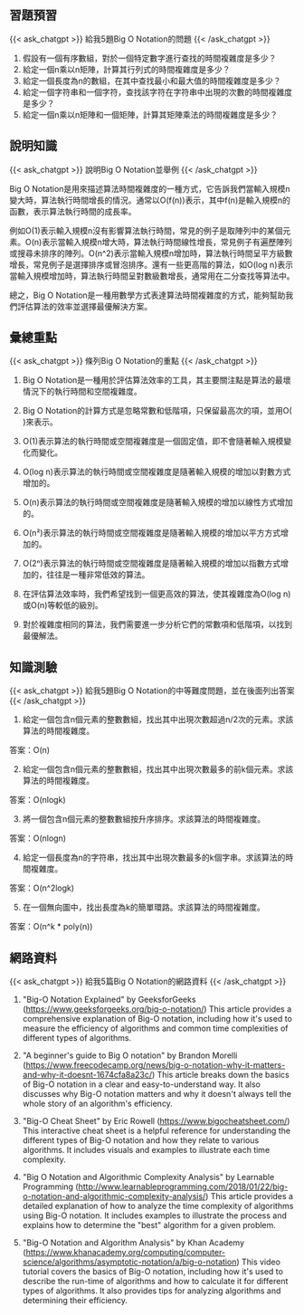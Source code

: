 ## 習題預習
{{< ask_chatgpt >}}
給我5題Big O Notation的問題
{{< /ask_chatgpt >}}



1. 假設有一個有序數組，對於一個特定數字進行查找的時間複雜度是多少？
2. 給定一個n乘以n矩陣，計算其行列式的時間複雜度是多少？
3. 給定一個長度為n的數組，在其中查找最小和最大值的時間複雜度是多少？
4. 給定一個字符串和一個字符，查找該字符在字符串中出現的次數的時間複雜度是多少？
5. 給定一個n乘以n矩陣和一個矩陣，計算其矩陣乘法的時間複雜度是多少？   

## 說明知識
{{< ask_chatgpt >}}
說明Big O Notation並舉例
{{< /ask_chatgpt >}}



Big O Notation是用來描述算法時間複雜度的一種方式，它告訴我們當輸入規模n變大時，算法執行時間增長的情況。通常以O(f(n))表示，其中f(n)是輸入規模n的函數，表示算法執行時間的成長率。 

例如O(1)表示輸入規模n沒有影響算法執行時間，常見的例子是取陣列中的某個元素。O(n)表示當輸入規模n增大時，算法執行時間線性增長，常見例子有遍歷陣列或搜尋未排序的陣列。O(n^2)表示當輸入規模n增加時，算法執行時間呈平方級數增長，常見例子是選擇排序或冒泡排序。還有一些更高階的算法，如O(log n)表示當輸入規模增加時，算法執行時間呈對數級數增長，通常用在二分查找等算法中。 

總之，Big O Notation是一種用數學方式表達算法時間複雜度的方式，能夠幫助我們評估算法的效率並選擇最優解決方案。   

## 彙總重點
{{< ask_chatgpt >}}
條列Big O Notation的重點
{{< /ask_chatgpt >}}



1. Big O Notation是一種用於評估算法效率的工具，其主要關注點是算法的最壞情況下的執行時間和空間複雜度。

2. Big O Notation的計算方式是忽略常數和低階項，只保留最高次的項，並用O( )來表示。

3. O(1)表示算法的執行時間或空間複雜度是一個固定值，即不會隨著輸入規模變化而變化。

4. O(log n)表示算法的執行時間或空間複雜度是隨著輸入規模的增加以對數方式增加的。

5. O(n)表示算法的執行時間或空間複雜度是隨著輸入規模的增加以線性方式增加的。

6. O(n²)表示算法的執行時間或空間複雜度是隨著輸入規模的增加以平方方式增加的。

7. O(2ⁿ)表示算法的執行時間或空間複雜度是隨著輸入規模的增加以指數方式增加的，往往是一種非常低效的算法。

8. 在評估算法效率時，我們希望找到一個更高效的算法，使其複雜度為O(log n)或O(n)等較低的級別。

9. 對於複雜度相同的算法，我們需要進一步分析它們的常數項和低階項，以找到最優解法。   

## 知識測驗
{{< ask_chatgpt >}}
給我5題Big O Notation的中等難度問題，並在後面列出答案
{{< /ask_chatgpt >}}



1. 給定一個包含n個元素的整數數組，找出其中出現次數超過n/2次的元素。求該算法的時間複雜度。

答案：O(n)

2. 給定一個包含n個元素的整數數組，找出其中出現次數最多的前k個元素。求該算法的時間複雜度。

答案：O(nlogk)

3. 將一個包含n個元素的整數數組按升序排序。求該算法的時間複雜度。

答案：O(nlogn)

4. 給定一個長度為n的字符串，找出其中出現次數最多的k個字串。求該算法的時間複雜度。

答案：O(n^2logk)

5. 在一個無向圖中，找出長度為k的簡單環路。求該算法的時間複雜度。

答案：O(n^k * poly(n))   

## 網路資料
{{< ask_chatgpt >}}
給我5篇Big O Notation的網路資料
{{< /ask_chatgpt >}}



1. "Big-O Notation Explained" by GeeksforGeeks (https://www.geeksforgeeks.org/big-o-notation/)
This article provides a comprehensive explanation of Big-O notation, including how it's used to measure the efficiency of algorithms and common time complexities of different types of algorithms.

2. "A beginner's guide to Big O notation" by Brandon Morelli (https://www.freecodecamp.org/news/big-o-notation-why-it-matters-and-why-it-doesnt-1674cfa8a23c/)
This article breaks down the basics of Big-O notation in a clear and easy-to-understand way. It also discusses why Big-O notation matters and why it doesn't always tell the whole story of an algorithm's efficiency.

3. "Big-O Cheat Sheet" by Eric Rowell (https://www.bigocheatsheet.com/)
This interactive cheat sheet is a helpful reference for understanding the different types of Big-O notation and how they relate to various algorithms. It includes visuals and examples to illustrate each time complexity.

4. "Big O Notation and Algorithmic Complexity Analysis" by Learnable Programming (http://www.learnableprogramming.com/2018/01/22/big-o-notation-and-algorithmic-complexity-analysis/)
This article provides a detailed explanation of how to analyze the time complexity of algorithms using Big-O notation. It includes examples to illustrate the process and explains how to determine the "best" algorithm for a given problem.

5. "Big-O Notation and Algorithm Analysis" by Khan Academy (https://www.khanacademy.org/computing/computer-science/algorithms/asymptotic-notation/a/big-o-notation)
This video tutorial covers the basics of Big-O notation, including how it's used to describe the run-time of algorithms and how to calculate it for different types of algorithms. It also provides tips for analyzing algorithms and determining their efficiency.   

